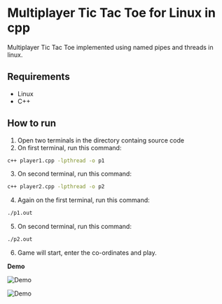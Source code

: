 # Multiplayer Tic Tac Toe for Linux in cpp
Multiplayer Tic Tac Toe implemented using named pipes and threads in linux.

## Requirements
* Linux
* C++

## How to run
1. Open two terminals in the directory containg source code
2. On first terminal, run this command:
  ```Bash
  c++ player1.cpp -lpthread -o p1
  ```
3. On second terminal, run this command:
  ```Bash
  c++ player2.cpp -lpthread -o p2
  ```
4. Again on the first terminal, run this command:
  ```Bash
  ./p1.out
  ```
5. On second terminal, run this command:
  ```Bash
  ./p2.out
  ```
6. Game will start, enter the co-ordinates and play.
  
**Demo**

![Demo](https://github.com/abdulhyie/multiplayer-tictactoe-linux/blob/master/imgs/01.JPG?raw=true)

![Demo](https://github.com/abdulhyie/multiplayer-tictactoe-linux/blob/master/imgs/02.JPG?raw=true)
